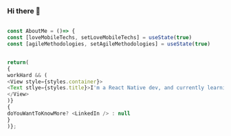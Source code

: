 ### Hi there 👋

<!--
**iviveros-code/iviveros-code** is a ✨ _special_ ✨ repository because its `README.md` (this file) appears on your GitHub profile.

Here are some ideas to get you started:

- 🔭 I’m currently working on ...
- 🌱 I’m currently learning ...
- 👯 I’m looking to collaborate on ...
- 🤔 I’m looking for help with ...
- 💬 Ask me about ...
- 📫 How to reach me: ...
- 😄 Pronouns: ...
- ⚡ Fun fact: ...
-->

```javascript

const AboutMe = ()=> {
const [loveMobileTechs, setLoveMobileTechs] = useState(true)
const [agileMethodologies, setAgileMethodologies] = useState(true)


return(
{
workHard && (
<View style={styles.container}>
<Text stlye={styles.title}>I'm a React Native dev, and currently learning about Flutter 🧑🏼‍💻 </Text>
</View>
)}
{
doYouWantToKnowMore? <LinkedIn /> : null
}
)};
```



